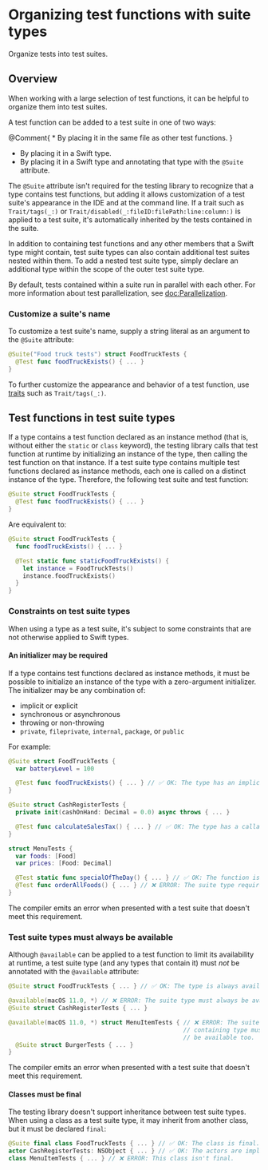 # Organizing test functions with suite types

<!--
This source file is part of the Swift.org open source project

Copyright (c) 2023-2024 Apple Inc. and the Swift project authors
Licensed under Apache License v2.0 with Runtime Library Exception

See https://swift.org/LICENSE.txt for license information
See https://swift.org/CONTRIBUTORS.txt for Swift project authors
-->

Organize tests into test suites.

## Overview

When working with a large selection of test functions, it can be helpful to
organize them into test suites.

A test function can be added to a test suite in one of two ways:

@Comment{ * By placing it in the same file as other test functions. }
* By placing it in a Swift type.
* By placing it in a Swift type and annotating that type with the `@Suite`
   attribute.

The `@Suite` attribute isn't required for the testing library to recognize that
a type contains test functions, but adding it allows customization of a test
suite's appearance in the IDE and at the command line. If a trait such as
``Trait/tags(_:)`` or ``Trait/disabled(_:fileID:filePath:line:column:)`` is
applied to a test suite, it's automatically inherited by the tests contained in
the suite.

In addition to containing test functions and any other members that a Swift type
might contain, test suite types can also contain additional test suites nested
within them. To add a nested test suite type, simply declare an additional type
within the scope of the outer test suite type.

By default, tests contained within a suite run in parallel with each other.
For more information about test parallelization, see <doc:Parallelization>.

### Customize a suite's name

To customize a test suite's name, supply a string literal as an argument to the
`@Suite` attribute:

```swift
@Suite("Food truck tests") struct FoodTruckTests {
  @Test func foodTruckExists() { ... }
}
```

To further customize the appearance and behavior of a test function, use
[traits](doc:Traits) such as ``Trait/tags(_:)``.

## Test functions in test suite types

If a type contains a test function declared as an instance method (that is,
without either the `static` or `class` keyword), the testing library calls
that test function at runtime by initializing an instance of the type, then
calling the test function on that instance. If a test suite type contains
multiple test functions declared as instance methods, each one is called on a
distinct instance of the type. Therefore, the following test suite and test
function:

```swift
@Suite struct FoodTruckTests {
  @Test func foodTruckExists() { ... }
}
```

Are equivalent to:

```swift
@Suite struct FoodTruckTests {
  func foodTruckExists() { ... }

  @Test static func staticFoodTruckExists() {
    let instance = FoodTruckTests()
    instance.foodTruckExists()
  }
}
```

### Constraints on test suite types

When using a type as a test suite, it's subject to some constraints that are
not otherwise applied to Swift types.

#### An initializer may be required

If a type contains test functions declared as instance methods, it must be
possible to initialize an instance of the type with a zero-argument initializer.
The initializer may be any combination of:

- implicit or explicit
- synchronous or asynchronous
- throwing or non-throwing
- `private`, `fileprivate`, `internal`, `package`, or `public`

For example:

```swift
@Suite struct FoodTruckTests {
  var batteryLevel = 100

  @Test func foodTruckExists() { ... } // ✅ OK: The type has an implicit init().
}

@Suite struct CashRegisterTests {
  private init(cashOnHand: Decimal = 0.0) async throws { ... }

  @Test func calculateSalesTax() { ... } // ✅ OK: The type has a callable init().
}

struct MenuTests {
  var foods: [Food]
  var prices: [Food: Decimal]

  @Test static func specialOfTheDay() { ... } // ✅ OK: The function is static.
  @Test func orderAllFoods() { ... } // ❌ ERROR: The suite type requires init().
}
```

The compiler emits an error when presented with a test suite that doesn't
meet this requirement.

### Test suite types must always be available

Although `@available` can be applied to a test function to limit its
availability at runtime, a test suite type (and any types that contain it) must
_not_ be annotated with the `@available` attribute:

```swift
@Suite struct FoodTruckTests { ... } // ✅ OK: The type is always available.

@available(macOS 11.0, *) // ❌ ERROR: The suite type must always be available.
@Suite struct CashRegisterTests { ... }

@available(macOS 11.0, *) struct MenuItemTests { // ❌ ERROR: The suite type's
                                                 // containing type must always
                                                 // be available too.
  @Suite struct BurgerTests { ... }
}
```

The compiler emits an error when presented with a test suite that doesn't
meet this requirement.

#### Classes must be final

The testing library doesn't support inheritance between test suite
types. When using a class as a test suite type, it may inherit from another
class, but it must be declared `final`:

```swift
@Suite final class FoodTruckTests { ... } // ✅ OK: The class is final.
actor CashRegisterTests: NSObject { ... } // ✅ OK: The actors are implicitly final.
class MenuItemTests { ... } // ❌ ERROR: This class isn't final.
```
